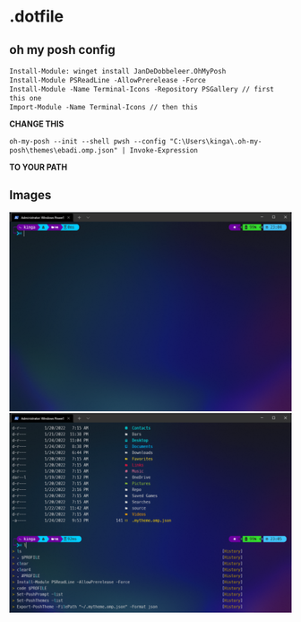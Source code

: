 # .dotfile
## **oh my posh config**

    Install-Module: winget install JanDeDobbeleer.OhMyPosh 
    Install-Module PSReadLine -AllowPrerelease -Force 
    Install-Module -Name Terminal-Icons -Repository PSGallery // first this one 
    Import-Module -Name Terminal-Icons // then this
**CHANGE THIS** 

    oh-my-posh --init --shell pwsh --config "C:\Users\kinga\.oh-my-posh\themes\ebadi.omp.json" | Invoke-Expression

**TO YOUR PATH**

## Images
![Alt text](https://github.com/EbadiDev/.dotfile/blob/main/Screenshot%202022-01-24%20230456.png "first")
![Alt text](https://github.com/EbadiDev/.dotfile/blob/main/Screenshot%202022-01-24%20230531.png "not-first")

